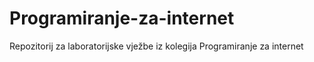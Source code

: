 # Programiranje-za-internet
Repozitorij za laboratorijske vježbe iz kolegija Programiranje za internet
